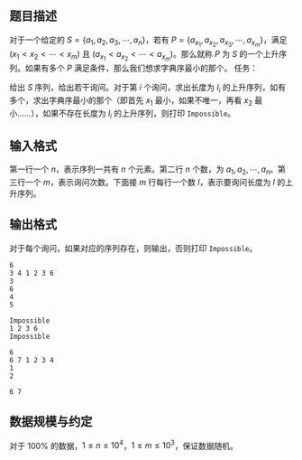 ## 题目描述

对于一个给定的 $S=\{a_1,a_2,a_3,\cdots ,a_n\}$，若有 $P=\{a_{x_1},a_{x_2},a_{x_3},\cdots,a_{x_m}\}$，满足 $(x_1\lt x_2\lt \cdots \lt x_m)$ 且 $(a_{x_1}\lt a_{x_2}\lt \cdots \lt a_{x_m})$。那么就称 $P$ 为 $S$ 的一个上升序列。如果有多个 $P$ 满足条件，那么我们想求字典序最小的那个。 任务：

给出 $S$ 序列，给出若干询问。对于第 $i$ 个询问，求出长度为 $l_i$ 的上升序列，如有多个，求出字典序最小的那个（即首先 $x_1$ 最小，如果不唯一，再看 $x_2$ 最小……），如果不存在长度为 $l_i$ 的上升序列，则打印 `Impossible`。

## 输入格式

第一行一个 $n$，表示序列一共有 $n$ 个元素。第二行 $n$ 个数，为 $a_1,a_2,\cdots,a_n$。第三行一个 $m$，表示询问次数。下面接 $m$ 行每行一个数 $l$，表示要询问长度为 $l$ 的上升序列。

## 输出格式

对于每个询问，如果对应的序列存在，则输出，否则打印 `Impossible`。

```input1
6
3 4 1 2 3 6
3
6
4
5
```

```output1
Impossible
1 2 3 6
Impossible
```

```input2
6
6 7 1 2 3 4
1
2
```

```output2
6 7
```

## 数据规模与约定

对于 $100\%$ 的数据，$1\le n \le 10^4$，$1\le m \le 10^3$，保证数据随机。
